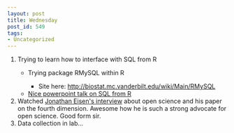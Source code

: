```yaml
---
layout: post
title: Wednesday
post_id: 549
tags: 
- Uncategorized
---
```


<ol>
	<li>Trying to learn how to interface with SQL from R</li>
<ul>
	<li>Trying package RMySQL within R</li>
<ul>
	<li>Site here: <a href="http://biostat.mc.vanderbilt.edu/wiki/Main/RMySQL" target="_blank">http://biostat.mc.vanderbilt.edu/wiki/Main/RMySQL</a></li>
</ul>
	<li><a href="http://www.hofroe.net/stat480/22-RMySQL.pdf" target="_blank">Nice powerpoint talk on SQL from R</a></li>
</ul>
	<li>Watched <a href="http://r-ecology.blogspot.com/2011/09/jonathan-eisen-on-fourth-domain-and.html" target="_blank">Jonathan Eisen's interview</a> about open science and his paper on the fourth dimension. Awesome how he is such a strong advocate for open science. Good form sir.</li>
	<li>Data collection in lab...</li>
</ol>